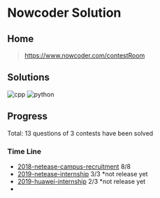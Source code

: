 # Nowcoder Solution

## Home

>https://www.nowcoder.com/contestRoom

## Solutions

![cpp](https://img.shields.io/badge/cpp-4-f34b7d.svg)
![python](https://img.shields.io/badge/python%203-10-3572A5.svg)
<!-- ![ruby](https://img.shields.io/badge/ruby-0-701516.svg) -->
<!-- ![java](https://img.shields.io/badge/java-0-b07219.svg) -->

## Progress

Total: 13 questions of 3 contests have been solved

### Time Line

* [2018-netease-campus-recruitment](https://www.nowcoder.com/test/6910869/summary) 8/8
* [2019-netease-internship](https://www.nowcoder.com/) 3/3 \*not release yet
* [2019-huawei-internship](https://www.nowcoder.com/) 2/3 \*not release yet
* 